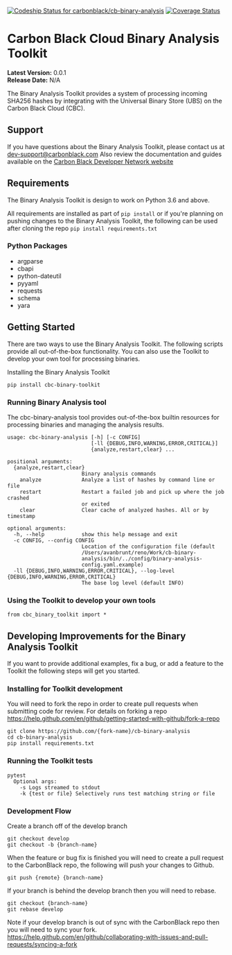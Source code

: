 [![Codeship Status for carbonblack/cb-binary-analysis](https://app.codeship.com/projects/6a7a91c0-2a8b-0138-4f71-1610ceb87095/status?branch=develop)](https://app.codeship.com/projects/384255)
[![Coverage Status](https://coveralls.io/repos/github/carbonblack/cb-binary-analysis/badge.svg?branch=develop&t=rhX4tc)](https://coveralls.io/github/carbonblack/cb-binary-analysis?branch=develop)
# Carbon Black Cloud Binary Analysis Toolkit

**Latest Version:** 0.0.1
<br>
**Release Date:** N/A

The Binary Analysis Toolkit provides a system of processing incoming SHA256 hashes by integrating with the Universal Binary Store (UBS) on the Carbon Black Cloud (CBC).


## Support

If you have questions about the Binary Analysis Toolkit, please contact us at dev-support@carbonblack.com
Also review the documentation and guides available on the
[Carbon Black Developer Network website](https://developer.carbonblack.com)

## Requirements

The Binary Analysis Toolkit is design to work on Python 3.6 and above.

All requirements are installed as part of `pip install` or if you're planning on pushing changes to the Binary Analysis Toolkit, the following can be used after cloning the repo `pip install requirements.txt`

### Python Packages
* argparse
* cbapi
* python-dateutil
* pyyaml
* requests
* schema
* yara

## Getting Started

There are two ways to use the Binary Analysis Toolkit. The following scripts provide all out-of-the-box functionality. You can also use the Toolkit to develop your own tool for processing binaries.


Installing the Binary Analysis Toolkit

```
pip install cbc-binary-toolkit
```

### Running Binary Analysis tool

The cbc-binary-analysis tool provides out-of-the-box builtin resources for processing binaries and managing the analysis results.

```
usage: cbc-binary-analysis [-h] [-c CONFIG]
                           [-ll {DEBUG,INFO,WARNING,ERROR,CRITICAL}]
                           {analyze,restart,clear} ...

positional arguments:
  {analyze,restart,clear}
                        Binary analysis commands
    analyze             Analyze a list of hashes by command line or file
    restart             Restart a failed job and pick up where the job crashed
                        or exited
    clear               Clear cache of analyzed hashes. All or by timestamp

optional arguments:
  -h, --help            show this help message and exit
  -c CONFIG, --config CONFIG
                        Location of the configuration file (default
                        /Users/avanbrunt/reno/Work/cb-binary-
                        analysis/bin/../config/binary-analysis-
                        config.yaml.example)
  -ll {DEBUG,INFO,WARNING,ERROR,CRITICAL}, --log-level {DEBUG,INFO,WARNING,ERROR,CRITICAL}
                        The base log level (default INFO)
```


### Using the Toolkit to develop your own tools

```
from cbc_binary_toolkit import *
```




## Developing Improvements for the Binary Analysis Toolkit

If you want to provide additional examples, fix a bug, or add a feature to the Toolkit the following steps will get you started.

### Installing for Toolkit development

You will need to fork the repo in order to create pull requests when submitting code for review. For details on forking a repo https://help.github.com/en/github/getting-started-with-github/fork-a-repo

```
git clone https://github.com/{fork-name}/cb-binary-analysis
cd cb-binary-analysis
pip install requirements.txt
```


### Running the Toolkit tests

```
pytest
  Optional args:
    -s Logs streamed to stdout
    -k {test or file} Selectively runs test matching string or file
```

### Development Flow

Create a branch off of the develop branch
```
git checkout develop
git checkout -b {branch-name}
```

When the feature or bug fix is finished you will need to create a pull request to the CarbonBlack repo, the following will push your changes to Github.
```
git push {remote} {branch-name}
```

If your branch is behind the develop branch then you will need to rebase.
```
git checkout {branch-name}
git rebase develop
```

Note if your develop branch is out of sync with the CarbonBlack repo then you will need to sync your fork. https://help.github.com/en/github/collaborating-with-issues-and-pull-requests/syncing-a-fork
